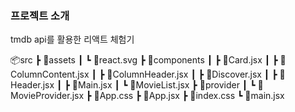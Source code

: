 
### 프로젝트 소개
tmdb api를 활용한 리액트 체험기


📦src
 ┣ 📂assets
 ┃ ┗ 📜react.svg
 ┣ 📂components
 ┃ ┣ 📜Card.jsx
 ┃ ┣ 📜ColumnContent.jsx
 ┃ ┣ 📜ColumnHeader.jsx
 ┃ ┣ 📜Discover.jsx
 ┃ ┣ 📜Header.jsx
 ┃ ┣ 📜Main.jsx
 ┃ ┗ 📜MovieList.jsx
 ┣ 📂provider
 ┃ ┗ 📜MovieProvider.jsx
 ┣ 📜App.css
 ┣ 📜App.jsx
 ┣ 📜index.css
 ┗ 📜main.jsx
